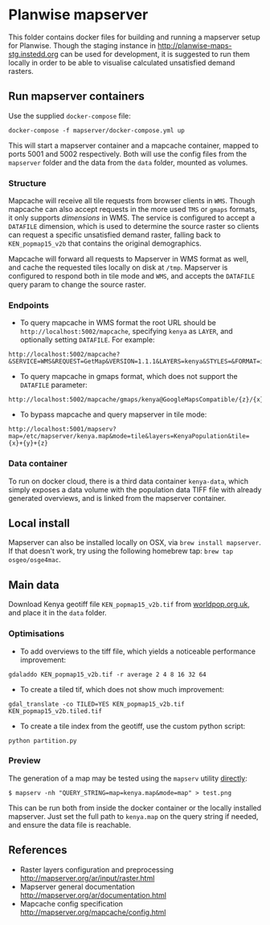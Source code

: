 # Planwise mapserver

This folder contains docker files for building and running a mapserver setup for Planwise. Though the staging instance in http://planwise-maps-stg.instedd.org can be used for development, it is suggested to run them locally in order to be able to visualise calculated unsatisfied demand rasters.

## Run mapserver containers

Use the supplied `docker-compose` file:
```
docker-compose -f mapserver/docker-compose.yml up
```

This will start a mapserver container and a mapcache container, mapped to ports 5001 and 5002 respectively. Both will use the config files from the `mapserver` folder and the data from the `data` folder, mounted as volumes.

### Structure

Mapcache will receive all tile requests from browser clients in `WMS`. Though mapcache can also accept requests in the more used `TMS` or `gmaps` formats, it only supports _dimensions_ in WMS. The service is configured to accept a `DATAFILE` dimension, which is used to determine the source raster so clients can request a specific unsatisfied demand raster, falling back to `KEN_popmap15_v2b` that contains the original demographics.

Mapcache will forward all requests to Mapserver in WMS format as well, and cache the requested tiles locally on disk at `/tmp`. Mapserver is configured to respond both in tile mode and `WMS`, and accepts the `DATAFILE` query param to change the source raster.

### Endpoints

* To query mapcache in WMS format the root URL should be `http://localhost:5002/mapcache`, specifying `kenya` as `LAYER`, and optionally setting `DATAFILE`. For example:
```
http://localhost:5002/mapcache?&SERVICE=WMS&REQUEST=GetMap&VERSION=1.1.1&LAYERS=kenya&STYLES=&FORMAT=image%2Fjpeg&TRANSPARENT=true&HEIGHT=256&WIDTH=256&DATAFILE=KEN_popmap15_v2b&SRS=EPSG%3A3857&BBOX=3913575.848201024,-313086.067856082,4070118.882129065,-156543.03392804056
```

* To query mapcache in gmaps format, which does not support the `DATAFILE` parameter:
```
http://localhost:5002/mapcache/gmaps/kenya@GoogleMapsCompatible/{z}/{x}/{y}.png
```

*  To bypass mapcache and query mapserver in tile mode:
```
http://localhost:5001/mapserv?map=/etc/mapserver/kenya.map&mode=tile&layers=KenyaPopulation&tile={x}+{y}+{z}
```

### Data container

To run on docker cloud, there is a third data container `kenya-data`, which simply exposes a data volume with the population data TIFF file with already generated overviews, and is linked from the mapserver container.

## Local install

Mapserver can also be installed locally on OSX, via `brew install mapserver`. If that doesn't work, try using the following homebrew tap: `brew tap osgeo/osge4mac`.

## Main data

Download Kenya geotiff file `KEN_popmap15_v2b.tif` from [worldpop.org.uk](http://www.worldpop.org.uk/data/files/index.php?dataset=KEN-POP&action=group), and place it in the `data` folder.

### Optimisations

* To add overviews to the tiff file, which yields a noticeable performance improvement:
```
gdaladdo KEN_popmap15_v2b.tif -r average 2 4 8 16 32 64
```

* To create a tiled tif, which does not show much improvement:
```
gdal_translate -co TILED=YES KEN_popmap15_v2b.tif KEN_popmap15_v2b.tiled.tif
```

* To create a tile index from the geotiff, use the custom python script:
```
python partition.py
```

### Preview

The generation of a map may be tested using the `mapserv` utility [directly](http://mapserver.org/ar/cgi/mapserv.html):

`$ mapserv -nh "QUERY_STRING=map=kenya.map&mode=map" > test.png`

This can be run both from inside the docker container or the locally installed mapserver. Just set the full path to `kenya.map` on the query string if needed, and ensure the data file is reachable.

## References

- Raster layers configuration and preprocessing
  http://mapserver.org/ar/input/raster.html
- Mapserver general documentation
  http://mapserver.org/ar/documentation.html
- Mapcache config specification
  http://mapserver.org/mapcache/config.html
